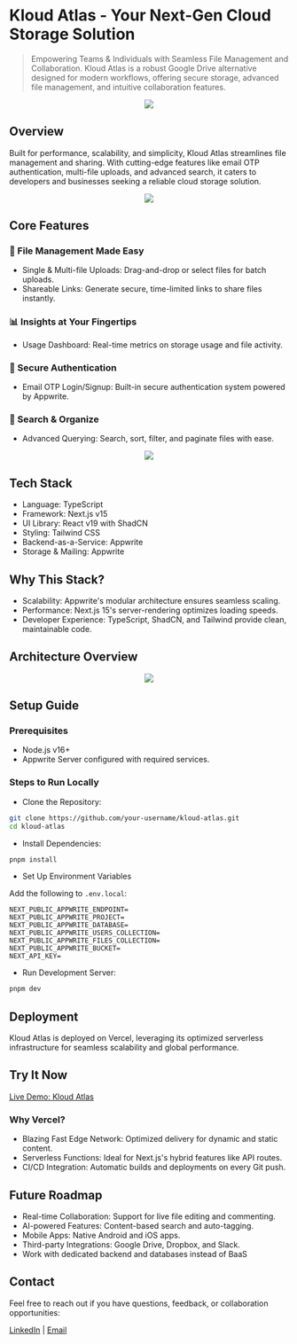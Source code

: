 # Kloud Atlas - Your Next-Gen Cloud Storage Solution

> Empowering Teams & Individuals with Seamless File Management and Collaboration.
> Kloud Atlas is a robust Google Drive alternative designed for modern workflows, offering secure storage, advanced file management, and intuitive collaboration features.

<center>
  <img src="https://github.com/khaledCSE/kloud-atlas/blob/main/public/docs/Kloud-Atlas-Cover.png?raw=true" />
</center>

## Overview

Built for performance, scalability, and simplicity, Kloud Atlas streamlines file management and sharing. With cutting-edge features like email OTP authentication, multi-file uploads, and advanced search, it caters to developers and businesses seeking a reliable cloud storage solution.

<center>
  <img src="https://github.com/khaledCSE/kloud-atlas/blob/main/public/docs/dashboard.png?raw=true" />
</center>

## Core Features

### 🚀 File Management Made Easy

- Single & Multi-file Uploads: Drag-and-drop or select files for batch uploads.
- Shareable Links: Generate secure, time-limited links to share files instantly.

### 📊 Insights at Your Fingertips

- Usage Dashboard: Real-time metrics on storage usage and file activity.

### 🔐 Secure Authentication

- Email OTP Login/Signup: Built-in secure authentication system powered by Appwrite.

### 🔎 Search & Organize

- Advanced Querying: Search, sort, filter, and paginate files with ease.

<center>
  <img src="https://github.com/khaledCSE/kloud-atlas/blob/main/public/docs/file-sharing.png?raw=true" />
</center>

## Tech Stack

- Language: TypeScript
- Framework: Next.js v15
- UI Library: React v19 with ShadCN
- Styling: Tailwind CSS
- Backend-as-a-Service: Appwrite
- Storage & Mailing: Appwrite

## Why This Stack?

- Scalability: Appwrite's modular architecture ensures seamless scaling.
- Performance: Next.js 15's server-rendering optimizes loading speeds.
- Developer Experience: TypeScript, ShadCN, and Tailwind provide clean, maintainable code.

## Architecture Overview

<center>
  <img src="https://github.com/khaledCSE/kloud-atlas/blob/main/public/docs/Kloud-Atlas-Arch-Diag.png?raw=true" />
</center>

## Setup Guide

### Prerequisites

- Node.js v16+
- Appwrite Server configured with required services.

### Steps to Run Locally

- Clone the Repository:

```bash
git clone https://github.com/your-username/kloud-atlas.git
cd kloud-atlas
```

- Install Dependencies:

```bash
pnpm install
```

- Set Up Environment Variables

Add the following to `.env.local`:

```env
NEXT_PUBLIC_APPWRITE_ENDPOINT=
NEXT_PUBLIC_APPWRITE_PROJECT=
NEXT_PUBLIC_APPWRITE_DATABASE=
NEXT_PUBLIC_APPWRITE_USERS_COLLECTION=
NEXT_PUBLIC_APPWRITE_FILES_COLLECTION=
NEXT_PUBLIC_APPWRITE_BUCKET=
NEXT_API_KEY=
```

- Run Development Server:

```bash
pnpm dev
```

## Deployment

Kloud Atlas is deployed on Vercel, leveraging its optimized serverless infrastructure for seamless scalability and global performance.

## Try It Now

[Live Demo: Kloud Atlas](https://kloud-atlas.vercel.app/sign-in)

### Why Vercel?

- Blazing Fast Edge Network: Optimized delivery for dynamic and static content.
- Serverless Functions: Ideal for Next.js's hybrid features like API routes.
- CI/CD Integration: Automatic builds and deployments on every Git push.

## Future Roadmap

- Real-time Collaboration: Support for live file editing and commenting.
- AI-powered Features: Content-based search and auto-tagging.
- Mobile Apps: Native Android and iOS apps.
- Third-party Integrations: Google Drive, Dropbox, and Slack.
- Work with dedicated backend and databases instead of BaaS

## Contact

Feel free to reach out if you have questions, feedback, or collaboration opportunities:

[LinkedIn](https://linkedin.com/in/khaledCSE10) | [Email](mailto:khaledcse30@gmail.com)
